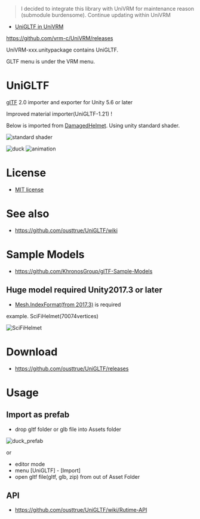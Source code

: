 > I decided to integrate this library with UniVRM for maintenance reason (submodule burdensome). Continue updating within UniVRM

* [UniGLTF in UniVRM](https://github.com/vrm-c/UniVRM/tree/master/Assets/VRM/UniGLTF)

https://github.com/vrm-c/UniVRM/releases

UniVRM-xxx.unitypackage contains UniGLTF.

GLTF menu is under the VRM menu.

# UniGLTF

[glTF](https://github.com/KhronosGroup/glTF) 2.0 importer and exporter for Unity 5.6 or later

Improved material importer(UniGLTF-1.21) ! 

Below is imported from [DamagedHelmet](https://github.com/KhronosGroup/glTF-Sample-Models/tree/master/2.0/DamagedHelmet). Using unity standard shader.

![standard shader](doc/pbr_to_standard.png)


![duck](doc/duck.png)
![animation](doc/animation.gif)

# License

* [MIT license](LICENSE)

# See also

* https://github.com/ousttrue/UniGLTF/wiki

# Sample Models

* https://github.com/KhronosGroup/glTF-Sample-Models

## Huge model required Unity2017.3 or later

* [Mesh.IndexFormat(from 2017.3)](https://docs.unity3d.com/ScriptReference/Mesh-indexFormat.html) is required

example. SciFiHelmet(70074vertices)

![SciFiHelmet](doc/SciFiHelmet.png)

# Download

* https://github.com/ousttrue/UniGLTF/releases

# Usage

## Import as prefab

* drop gltf folder or glb file into Assets folder

![duck_prefab](doc/duck_prefab.png)

or

* editor mode
* menu [UniGLTF] - [Import] 
* open gltf file(gltf, glb, zip) from out of Asset Folder

## API

* https://github.com/ousttrue/UniGLTF/wiki/Rutime-API

